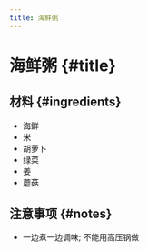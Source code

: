 ```yaml
---
title: 海鲜粥
---
```


# 海鲜粥 {#title}

## 材料 {#ingredients}

- 海鲜
- 米
- 胡萝卜
- 绿菜
- 姜
- 蘑菇

## 注意事项 {#notes}

- 一边煮一边调味; 不能用高压锅做
